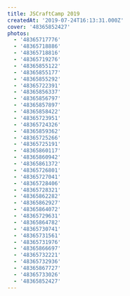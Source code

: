 ```yaml
---
title: JSCraftCamp 2019
createdAt: '2019-07-24T16:13:31.000Z'
cover: '48365852427'
photos:
  - '48365717776'
  - '48365718886'
  - '48365718816'
  - '48365719276'
  - '48365855122'
  - '48365855177'
  - '48365855292'
  - '48365722391'
  - '48365856337'
  - '48365856797'
  - '48365857897'
  - '48365858422'
  - '48365723951'
  - '48365724326'
  - '48365859362'
  - '48365725266'
  - '48365725191'
  - '48365860117'
  - '48365860942'
  - '48365861372'
  - '48365726801'
  - '48365727041'
  - '48365728406'
  - '48365728321'
  - '48365862282'
  - '48365862927'
  - '48365864072'
  - '48365729631'
  - '48365864782'
  - '48365730741'
  - '48365731561'
  - '48365731976'
  - '48365866697'
  - '48365732221'
  - '48365732936'
  - '48365867727'
  - '48365733026'
  - '48365852427'
---
```


